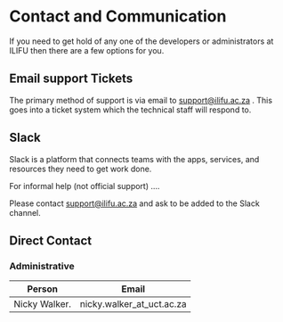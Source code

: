 # Contact and Communication

If you need to get hold of any one of the developers or administrators at ILIFU then there are a few options for you.

## Email support Tickets

The primary method of support is via email to [support@ilifu.ac.za](mailto:support@ilifu.ac.za) . This goes into a ticket
system which the technical staff will respond to.

## Slack

Slack is a platform that connects teams with the apps, services, and resources they need to get work done.

For informal help (not official support) ....

Please contact [support@ilifu.ac.za](mailto:support@ilifu.ac.za) and ask to be added to the Slack channel.

## Direct Contact

### Administrative

|Person                  |Email                    
|------------------------|:-----------------------:|
|Nicky Walker.           |nicky.walker_at_uct.ac.za|